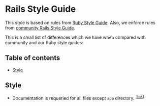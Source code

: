 # Rails Style Guide

This style is based on rules from [Ruby Style Guide](docs/STYLE_GUIDE.md). Also, we enforce rules from [community Rails Style Guide][1].

This is a small list of differences which we have when compared with community and our Ruby style guides:

## Table of contents

* [Style](#Style)

## Style

* <a name="documentation"></a>
  Documentation is requeried for all files except `app` directory.
  <sup>[[link](#documentation)]</sup>

[1]: https://github.com/rubocop-hq/rails-style-guide

